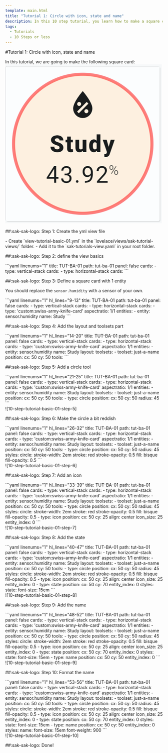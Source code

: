 ```yaml
---
template: main.html
title: "Tutorial 1: Circle with icon, state and name"
description: In this 10 step tutorial, you learn how to make a square card with a circle, and on top of that an icon, state and name of an entity.
tags:
  - Tutorials
  - 10 Steps or less
---
```


                       
#Tutorial 1: Circle with icon, state and name

In this tutorial, we are going to make the following square card:![10-step-tutorial-basic-01-step-10]

##:sak-sak-logo: Step 1: Create the yml view file
<div class="grid-container-2" markdown>

<div class="grid-item" markdown>
- Create `view-tutorial-basic-01.yml` in the `lovelace/views/sak-tutorial-views/` folder.
- Add it to the `sak-tutorials-view.yaml` in your root folder.
</div>

<div class="grid-item" markdown>
</div>
</div>

##:sak-sak-logo: Step 2: define the view basics
<div class="grid-container-2" markdown>

<div class="grid-item" markdown>
```yaml linenums="1"
title: TUT-BA-01
path: tut-ba-01
panel: false
cards:
- type: vertical-stack
  cards:
    - type: horizontal-stack
      cards:
```
</div>

<div class="grid-item" markdown>
</div>
</div>

      
##:sak-sak-logo: Step 3: Define a square card with 1 entity

You should replace the `sensor.humidity` with a sensor of your own.

<div class="grid-container-2" markdown>

<div class="grid-item" markdown>
```yaml linenums="1" hl_lines="9-13"
title: TUT-BA-01
path: tut-ba-01
panel: false
cards:
- type: vertical-stack
  cards:
    - type: horizontal-stack
      cards:
        - type: 'custom:swiss-army-knife-card'
          aspectratio: 1/1
          entities: 
            - entity: sensor.humidity
              name: Study
```
</div>

<div class="grid-item" markdown>
</div>
</div>

##:sak-sak-logo: Step 4: Add the layout and toolsets part
<div class="grid-container-2" markdown>

<div class="grid-item" markdown>
```yaml linenums="1" hl_lines="14-20"
title: TUT-BA-01
path: tut-ba-01
panel: false
cards:
- type: vertical-stack
  cards:
    - type: horizontal-stack
      cards:
        - type: 'custom:swiss-army-knife-card'
          aspectratio: 1/1
          entities: 
            - entity: sensor.humidity
              name: Study
          layout:
            toolsets:
              - toolset: just-a-name
                position:
                  cx: 50
                  cy: 50
                tools:
```
</div>

<div class="grid-item" markdown>
</div>
</div>

##:sak-sak-logo: Step 5: Add a circle tool
<div class="grid-container-2" markdown>

<div class="grid-item" markdown>
```yaml linenums="1" hl_lines="21-25"
title: TUT-BA-01
path: tut-ba-01
panel: false
cards:
- type: vertical-stack
  cards:
    - type: horizontal-stack
      cards:
        - type: 'custom:swiss-army-knife-card'
          aspectratio: 1/1
          entities: 
            - entity: sensor.humidity
              name: Study
          layout:
            toolsets:
              - toolset: just-a-name
                position:
                  cx: 50
                  cy: 50
                tools:
                  - type: circle
                    position:
                      cx: 50
                      cy: 50
                      radius: 45
```
</div>

<div class="grid-item" markdown>
![10-step-tutorial-basic-01-step-5]
</div>
</div>

##:sak-sak-logo: Step 6: Make the circle a bit reddish
<div class="grid-container-2" markdown>

<div class="grid-item" markdown>
```yaml linenums="1" hl_lines="26-32"
title: TUT-BA-01
path: tut-ba-01
panel: false
cards:
- type: vertical-stack
  cards:
    - type: horizontal-stack
      cards:
        - type: 'custom:swiss-army-knife-card'
          aspectratio: 1/1
          entities: 
            - entity: sensor.humidity
              name: Study
          layout:
            toolsets:
              - toolset: just-a-name
                position:
                  cx: 50
                  cy: 50
                tools:
                  - type: circle
                    position:
                      cx: 50
                      cy: 50
                      radius: 45
                    styles:
                      circle:
                        stroke-width: 2em
                        stroke: red
                        stroke-opacity: 0.5
                        fill: bisque
                        fill-opacity: 0.5
```
</div>

<div class="grid-item" markdown>
![10-step-tutorial-basic-01-step-6]
</div>
</div>

##:sak-sak-logo: Step 7: Add an icon
<div class="grid-container-2" markdown>

<div class="grid-item" markdown>
```yaml linenums="1" hl_lines="33-39"
title: TUT-BA-01
path: tut-ba-01
panel: false
cards:
- type: vertical-stack
  cards:
    - type: horizontal-stack
      cards:
        - type: 'custom:swiss-army-knife-card'
          aspectratio: 1/1
          entities: 
            - entity: sensor.humidity
              name: Study
          layout:
            toolsets:
              - toolset: just-a-name
                position:
                  cx: 50
                  cy: 50
                tools:
                  - type: circle
                    position:
                      cx: 50
                      cy: 50
                      radius: 45
                    styles:
                      circle:
                        stroke-width: 2em
                        stroke: red
                        stroke-opacity: 0.5
                        fill: bisque
                        fill-opacity: 0.5
                  - type: icon
                    position:
                      cx: 50
                      cy: 25
                      align: center
                      icon_size: 25
                    entity_index: 0
```
</div>

<div class="grid-item" markdown>
![10-step-tutorial-basic-01-step-7]
</div>

</div>

##:sak-sak-logo: Step 8: Add the state
<div class="grid-container-2" markdown>
<div class="grid-item" markdown>
```yaml linenums="1" hl_lines="40-47"
title: TUT-BA-01
path: tut-ba-01
panel: false
cards:
- type: vertical-stack
  cards:
    - type: horizontal-stack
      cards:
        - type: 'custom:swiss-army-knife-card'
          aspectratio: 1/1
          entities: 
            - entity: sensor.humidity
              name: Study
          layout:
            toolsets:
              - toolset: just-a-name
                position:
                  cx: 50
                  cy: 50
                tools:
                  - type: circle
                    position:
                      cx: 50
                      cy: 50
                      radius: 45
                    styles:
                      circle:
                        stroke-width: 2em
                        stroke: red
                        stroke-opacity: 0.5
                        fill: bisque
                        fill-opacity: 0.5
                  - type: icon
                    position:
                      cx: 50
                      cy: 25
                      align: center
                      icon_size: 25
                    entity_index: 0
                  - type: state
                    position:
                      cx: 50
                      cy: 70
                    entity_index: 0
                    styles:
                      state:
                        font-size: 15em
```
</div>

<div class="grid-item" markdown>
![10-step-tutorial-basic-01-step-8]
</div>

</div>

##:sak-sak-logo: Step 9: Add the name
<div class="grid-container-2" markdown>
<div class="grid-item" markdown>
```yaml linenums="1" hl_lines="48-52"
title: TUT-BA-01
path: tut-ba-01
panel: false
cards:
- type: vertical-stack
  cards:
    - type: horizontal-stack
      cards:
        - type: 'custom:swiss-army-knife-card'
          aspectratio: 1/1
          entities: 
            - entity: sensor.humidity
              name: Study
          layout:
            toolsets:
              - toolset: just-a-name
                position:
                  cx: 50
                  cy: 50
                tools:
                  - type: circle
                    position:
                      cx: 50
                      cy: 50
                      radius: 45
                    styles:
                      circle:
                        stroke-width: 2em
                        stroke: red
                        stroke-opacity: 0.5
                        fill: bisque
                        fill-opacity: 0.5
                  - type: icon
                    position:
                      cx: 50
                      cy: 25
                      align: center
                      icon_size: 25
                    entity_index: 0
                  - type: state
                    position:
                      cx: 50
                      cy: 70
                    entity_index: 0
                    styles:
                      state:
                        font-size: 15em
                  - type: name
                    position:
                      cx: 50
                      cy: 50
                    entity_index: 0
```
</div>

<div class="grid-item" markdown>
![10-step-tutorial-basic-01-step-9]
</div>
</div>

##:sak-sak-logo: Step 10: Format the name
<div class="grid-container-2" markdown>
<div class="grid-item" markdown>
```yaml linenums="1" hl_lines="53-56"
title: TUT-BA-01
path: tut-ba-01
panel: false
cards:
- type: vertical-stack
  cards:
    - type: horizontal-stack
      cards:
        - type: 'custom:swiss-army-knife-card'
          aspectratio: 1/1
          entities: 
            - entity: sensor.humidity
              name: Study
          layout:
            toolsets:
              - toolset: just-a-name
                position:
                  cx: 50
                  cy: 50
                tools:
                  - type: circle
                    position:
                      cx: 50
                      cy: 50
                      radius: 45
                    styles:
                      circle:
                        stroke-width: 2em
                        stroke: red
                        stroke-opacity: 0.5
                        fill: bisque
                        fill-opacity: 0.5
                  - type: icon
                    position:
                      cx: 50
                      cy: 25
                      align: center
                      icon_size: 25
                    entity_index: 0
                  - type: state
                    position:
                      cx: 50
                      cy: 70
                    entity_index: 0
                    styles:
                      state:
                        font-size: 15em
                  - type: name
                    position:
                      cx: 50
                      cy: 50
                    entity_index: 0
                    styles:
                      name:
                        font-size: 15em
                        font-weight: 900
```
</div>

<div class="grid-item" markdown>
![10-step-tutorial-basic-01-step-10]
</div>

</div>

##:sak-sak-logo: Done!

<!-- Image references -->

[10-step-tutorial-basic-01-step-5]: ../assets/screenshots/10-step-tutorial-basic-01-step-5.png
[10-step-tutorial-basic-01-step-6]: ../assets/screenshots/10-step-tutorial-basic-01-step-6.png
[10-step-tutorial-basic-01-step-7]: ../assets/screenshots/10-step-tutorial-basic-01-step-7.png
[10-step-tutorial-basic-01-step-8]: ../assets/screenshots/10-step-tutorial-basic-01-step-8.png
[10-step-tutorial-basic-01-step-9]: ../assets/screenshots/10-step-tutorial-basic-01-step-9.png
[10-step-tutorial-basic-01-step-10]: ../assets/screenshots/10-step-tutorial-basic-01-step-10.png
